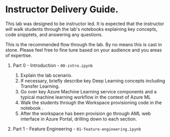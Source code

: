# Instructor Delivery Guide.

This lab was designed to be instructor led. It is expected that the instructor will walk students through the lab's notebooks 
explaining key concepts, code snipptets, and answering any questions.

This is the recommended flow through the lab. By no means this is cast in stone. Please feel free to fine tune based on your 
audience and you areas of expertise.

1. Part 0 - Introduction - `00-intro.ipynb`
   1. Explain the lab scenario.
   2. If necessary, briefly describe key Deep Learning concepts including Transfer Learning. 
   3. Go over key Azure Machine Learning service components and a typical machine learning workflow in the context of Azure ML
   4. Walk the students through the Workspace provisioning code in the notebook .
   5. After the workspace has been provision go through AML web interface in Azure Portal, drilling down to each section.
   
2. Part 1 - Feature Engineering - `01-feature-engineering.ipynb`

